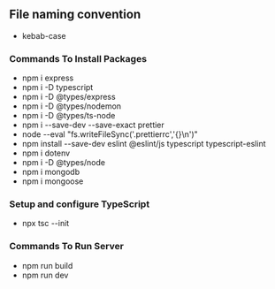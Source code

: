 ## File naming convention

-   kebab-case

### Commands To Install Packages

-   npm i express
-   npm i -D typescript
-   npm i -D @types/express
-   npm i -D @types/nodemon
-   npm i -D @types/ts-node
-   npm i --save-dev --save-exact prettier
-   node --eval "fs.writeFileSync('.prettierrc','{}\n')"
-   npm install --save-dev eslint @eslint/js typescript typescript-eslint
-   npm i dotenv
-   npm i -D @types/node
-   npm i mongodb
-   npm i mongoose

### Setup and configure TypeScript

-   npx tsc --init

### Commands To Run Server

-   npm run build
-   npm run dev
